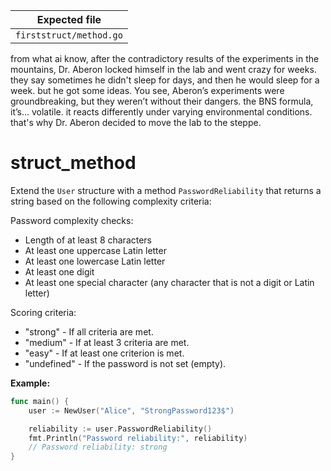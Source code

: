 | Expected file           |
| ----------------------- |
| `firststruct/method.go` |

<p data-story-username="di0n">from what ai know, after the contradictory results of the experiments in the mountains, Dr. Aberon locked himself in the lab and went crazy for weeks. they say sometimes he didn't sleep for days, and then he would sleep for a week. but he got some ideas. You see, Aberon’s experiments were groundbreaking, but they weren’t without their dangers. the BNS formula, it’s... volatile. it reacts differently under varying environmental conditions. that's why Dr. Aberon decided to move the lab to the steppe.</p>

# struct_method

Extend the `User` structure with a method `PasswordReliability` that returns a string based on the following complexity criteria:

Password complexity checks:

- Length of at least 8 characters
- At least one uppercase Latin letter
- At least one lowercase Latin letter
- At least one digit
- At least one special character (any character that is not a digit or Latin letter)

Scoring criteria:

- "strong" - If all criteria are met.
- "medium" - If at least 3 criteria are met.
- "easy" - If at least one criterion is met.
- "undefined" - If the password is not set (empty).

**Example:**

```go
func main() {
    user := NewUser("Alice", "StrongPassword123$")

    reliability := user.PasswordReliability()
    fmt.Println("Password reliability:", reliability)
    // Password reliability: strong
}
```
